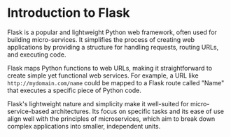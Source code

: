 # Introduction to Flask
Flask is a popular and lightweight Python web framework, often used for building micro-services. It simplifies the process of creating web applications by providing a structure for handling requests, routing URLs, and executing code.

Flask maps Python functions to web URLs, making it straightforward to create simple yet functional web services. For example, a URL like `http://mydomain.com/name` could be mapped to a Flask route called "Name" that executes a specific piece of Python code.

Flask's lightweight nature and simplicity make it well-suited for micro-service-based architectures. Its focus on specific tasks and its ease of use align well with the principles of microservices, which aim to break down complex applications into smaller, independent units.
